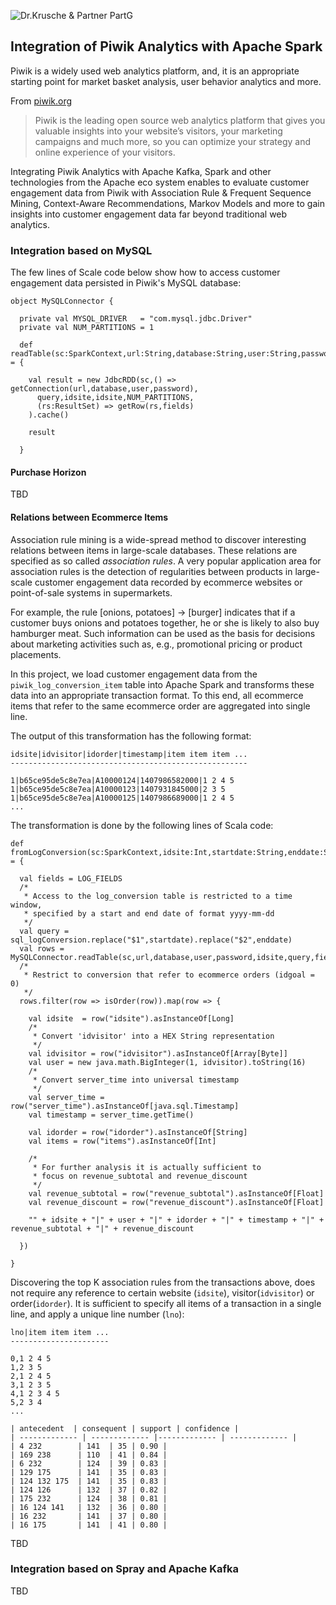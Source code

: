 ![Dr.Krusche & Partner PartG](https://raw.github.com/skrusche63/spark-elastic/master/images/dr-kruscheundpartner.png)

## Integration of Piwik Analytics with Apache Spark 

Piwik is a widely used web analytics platform, and, it is an appropriate starting point for market basket analysis, user behavior analytics and more.

From [piwik.org](http://piwik.org/)
> Piwik is the leading open source web analytics platform that gives you valuable insights into your website’s visitors, your marketing campaigns and much more, so you can optimize your strategy and online experience of your visitors.

Integrating Piwik Analytics with Apache Kafka, Spark and other technologies from the Apache eco system enables to evaluate customer engagement data from Piwik with Association Rule & Frequent Sequence Mining, Context-Aware Recommendations, Markov Models and more to gain insights into customer engagement data far beyond traditional web analytics.

### Integration based on MySQL

The few lines of Scale code below show how to access customer engagement data persisted in Piwik's MySQL database:
```
object MySQLConnector {

  private val MYSQL_DRIVER   = "com.mysql.jdbc.Driver"
  private val NUM_PARTITIONS = 1
   
  def readTable(sc:SparkContext,url:String,database:String,user:String,password:String,idsite:Int,query:String,fields:List[String]):RDD[Map[String,Any]] = {
    
    val result = new JdbcRDD(sc,() => getConnection(url,database,user,password),
      query,idsite,idsite,NUM_PARTITIONS,
      (rs:ResultSet) => getRow(rs,fields)
    ).cache()

    result
    
  }

```

#### Purchase Horizon

TBD

#### Relations between Ecommerce Items 

Association rule mining is a wide-spread method to discover interesting relations between items in large-scale databases. These relations 
are specified as so called *association rules*. A very popular application area for association rules is the detection of regularities between 
products in large-scale customer engagement data recorded by ecommerce websites or point-of-sale systems in supermarkets.

For example, the rule [onions, potatoes] -> [burger] indicates that if a customer buys onions and potatoes together, he or she is likely to also buy 
hamburger meat. Such information can be used as the basis for decisions about marketing activities such as, e.g., promotional pricing or product placements. 

In this project, we load customer engagement data from the `piwik_log_conversion_item` table into Apache Spark and transforms these data into an 
appropriate transaction format. To this end, all ecommerce items that refer to the same ecommerce order are aggregated into single line.

The output of this transformation has the following format:
```
idsite|idvisitor|idorder|timestamp|item item item ...
-----------------------------------------------------

1|b65ce95de5c8e7ea|A10000124|1407986582000|1 2 4 5 
1|b65ce95de5c8e7ea|A10000123|1407931845000|2 3 5
1|b65ce95de5c8e7ea|A10000125|1407986689000|1 2 4 5
...

```

The transformation is done by the following lines of Scala code:
```
def fromLogConversion(sc:SparkContext,idsite:Int,startdate:String,enddate:String):RDD[String] = {

  val fields = LOG_FIELDS
  /*
   * Access to the log_conversion table is restricted to a time window,
   * specified by a start and end date of format yyyy-mm-dd
   */
  val query = sql_logConversion.replace("$1",startdate).replace("$2",enddate)   
  val rows = MySQLConnector.readTable(sc,url,database,user,password,idsite,query,fields)  
  /*
   * Restrict to conversion that refer to ecommerce orders (idgoal = 0)
   */
  rows.filter(row => isOrder(row)).map(row => {
      
    val idsite  = row("idsite").asInstanceOf[Long]
    /*
     * Convert 'idvisitor' into a HEX String representation
     */
    val idvisitor = row("idvisitor").asInstanceOf[Array[Byte]]     
    val user = new java.math.BigInteger(1, idvisitor).toString(16)
    /*
     * Convert server_time into universal timestamp
     */
    val server_time = row("server_time").asInstanceOf[java.sql.Timestamp]
    val timestamp = server_time.getTime()
      
    val idorder = row("idorder").asInstanceOf[String]      
    val items = row("items").asInstanceOf[Int]
      
    /*
     * For further analysis it is actually sufficient to
     * focus on revenue_subtotal and revenue_discount
     */
    val revenue_subtotal = row("revenue_subtotal").asInstanceOf[Float]
    val revenue_discount = row("revenue_discount").asInstanceOf[Float]

    "" + idsite + "|" + user + "|" + idorder + "|" + timestamp + "|" + revenue_subtotal + "|" + revenue_discount
      
  })
    
}
```
Discovering the top K association rules from the transactions above, does not require any reference to certain website (`idsite`), visitor(`idvisitor`) or order(`idorder`). It is sufficient to
specify all items of a transaction in a single line, and apply a unique line number (`lno`):

```
lno|item item item ...
----------------------

0,1 2 4 5
1,2 3 5
2,1 2 4 5
3,1 2 3 5
4,1 2 3 4 5
5,2 3 4
...

```

```
| antecedent  | consequent | support | confidence |
| ------------- | ------------- |------------- | ------------- |
| 4 232        | 141  | 35 | 0.90 |
| 169 238      | 110  | 41 | 0.84 |
| 6 232        | 124  | 39 | 0.83 |
| 129 175      | 141  | 35 | 0.83 |
| 124 132 175  | 141  | 35 | 0.83 | 
| 124 126      | 132  | 37 | 0.82 |
| 175 232      | 124  | 38 | 0.81 |
| 16 124 141   | 132  | 36 | 0.80 |
| 16 232       | 141  | 37 | 0.80 |
| 16 175       | 141  | 41 | 0.80 |

```

TBD

### Integration based on Spray and Apache Kafka

TBD
